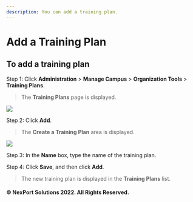 ```yaml
---
description: You can add a training plan.
---
```


# Add a Training Plan

## **To add a training plan**

Step 1:  Click **Administration** > **Manage Campus** > **Organization Tools** > **Training Plans**.

> The **Training Plans** page is displayed.

![](https://www.nexportcampus.com/Content/Guides/aweb/Content/Resources/Images/OT\_Training\_Plans/TrainingPlans\_Add\_550x275.png)

Step 2:  Click **Add**.

> The **Create a Training Plan** area is displayed.

![](https://www.nexportcampus.com/Content/Guides/aweb/Content/Resources/Images/OT\_Training\_Plans/Add\_TrainingPlan.png)

Step 3:  In the **Name** box, type the name of the training plan.

Step 4:  Click **Save**, and then click **Add**.

> The new training plan is displayed in the **Training Plans** list.

#### © NexPort Solutions 2022. All Rights Reserved.
